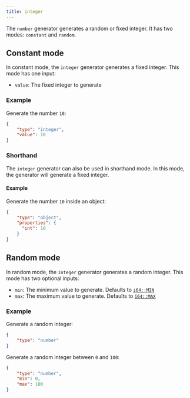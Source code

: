 ```yaml
---
title: integer
---
```


The `number` generator generates a random or fixed integer.
It has two modes: `constant` and `random`.

## Constant mode

In constant mode, the `integer` generator generates a fixed integer.
This mode has one input:

* `value`: The fixed integer to generate

### Example

Generate the number `10`:

```json
{
    "type": "integer",
    "value": 10
}
```

### Shorthand

The `integer` generator can also be used in shorthand mode.
In this mode, the generator will generate a fixed integer.

#### Example

Generate the number `10` inside an object:

```json
{
    "type": "object",
    "properties": {
      "int": 10
    }
}
```

## Random mode

In random mode, the `integer` generator generates a random integer.
This mode has two optional inputs:

* `min`: The minimum value to generate. Defaults to [`i64::MIN`](https://doc.rust-lang.org/std/primitive.i64.html#associatedconstant.MIN)
* `max`: The maximum value to generate. Defaults to [`i64::MAX`](https://doc.rust-lang.org/std/primitive.i64.html#associatedconstant.MAX)

### Example

Generate a random integer:

```json
{
    "type": "number"
}
```

Generate a random integer between `0` and `100`:

```json
{
    "type": "number",
    "min": 0,
    "max": 100
}
```
